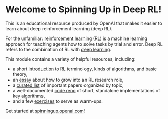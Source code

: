 Welcome to Spinning Up in Deep RL! 
==================================

This is an educational resource produced by OpenAI that makes it easier to learn about deep reinforcement learning (deep RL).

For the unfamiliar: [reinforcement learning](https://en.wikipedia.org/wiki/Reinforcement_learning) (RL) is a machine learning approach for teaching agents how to solve tasks by trial and error. Deep RL refers to the combination of RL with [deep learning](http://ufldl.stanford.edu/tutorial/).

This module contains a variety of helpful resources, including:

- a short [introduction](http://spinningup.openai.com/en/latest/spinningup/rl_intro.html) to RL terminology, kinds of algorithms, and basic theory,
- an [essay](http://spinningup.openai.com/en/latest/spinningup/spinningup.html) about how to grow into an RL research role,
- a [curated list](http://spinningup.openai.com/en/latest/spinningup/keypapers.html) of important papers organized by topic,
- a well-documented [code repo](https://github.com/openai/spinningup) of short, standalone implementations of key algorithms,
- and a few [exercises](http://spinningup.openai.com/en/latest/spinningup/exercises.html) to serve as warm-ups.

Get started at [spinningup.openai.com](http://spinningup.openai.com)!